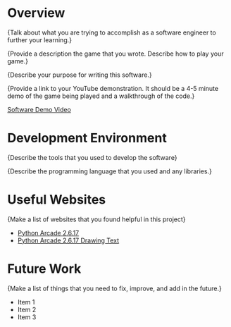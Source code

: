  # Overview

{Talk about what you are trying to accomplish as a software engineer to further your learning.}

{Provide a description the game that you wrote. Describe how to play your game.}

{Describe your purpose for writing this software.}

{Provide a link to your YouTube demonstration.  It should be a 4-5 minute demo of the game being played and a walkthrough of the code.}

[Software Demo Video](http://youtube.link.goes.here)

# Development Environment

{Describe the tools that you used to develop the software}

{Describe the programming language that you used and any libraries.}

# Useful Websites

{Make a list of websites that you found helpful in this project}
* [Python Arcade 2.6.17](https://api.arcade.academy/en/latest/examples/platform_tutorial/index.html)
* [Python Arcade 2.6.17 Drawing Text](https://api.arcade.academy/en/latest/examples/drawing_text.html)

# Future Work

{Make a list of things that you need to fix, improve, and add in the future.}
* Item 1
* Item 2
* Item 3